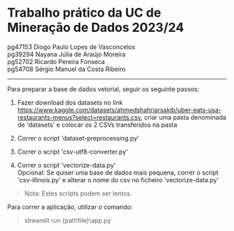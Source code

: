 # Trabalho prático da UC de Mineração de Dados 2023/24

pg47153 Diogo Paulo Lopes de Vasconcelos \
pg39294 Nayana Júlia de Araújo Moreira \
pg52702 Ricardo Pereira Fonseca \
pg54708 Sérgio Manuel da Costa Ribeiro

---

Para preparar a base de dados vetorial, seguir os seguinte passos:

1. Fazer download dos datasets no link https://www.kaggle.com/datasets/ahmedshahriarsakib/uber-eats-usa-restaurants-menus?select=restaurants.csv, criar uma pasta denominada de 'datasets' e colocar os 2 CSVs transferidos na pasta

2. Correr o script 'dataset-preprocessing.py'

3. Correr o script 'csv-utf8-converter.py'

4. Correr o script 'vectorize-data.py' \
Opcional: Se quiser uma base de dados mais pequena, correr o script 'csv-illinois.py' e alterar o nome do csv no ficheiro 'vectorize-data.py'

> Nota: Estes scripts podem ser lentos.


Para correr a aplicação, utilizar o comando:

> streamlit run {pathfile}\app.py
